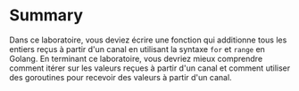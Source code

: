# Summary

Dans ce laboratoire, vous deviez écrire une fonction qui additionne tous les entiers reçus à partir d'un canal en utilisant la syntaxe `for` et `range` en Golang. En terminant ce laboratoire, vous devriez mieux comprendre comment itérer sur les valeurs reçues à partir d'un canal et comment utiliser des goroutines pour recevoir des valeurs à partir d'un canal.
